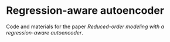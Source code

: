 # Regression-aware autoencoder

Code and materials for the paper *Reduced-order modeling with a regression-aware autoencoder*.
